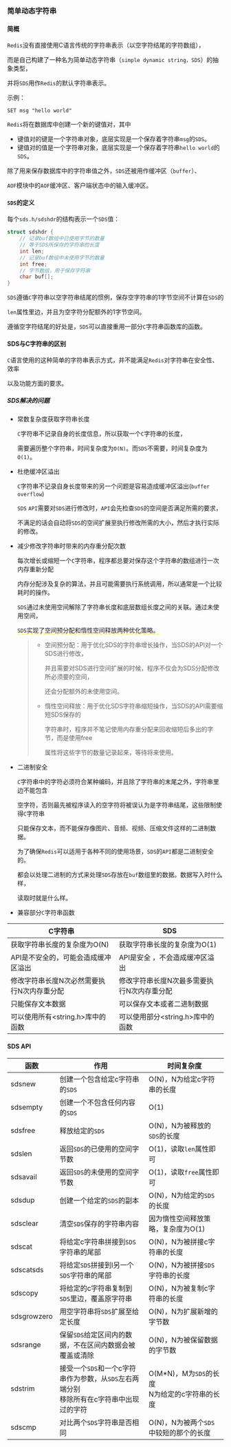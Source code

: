 ### 简单动态字符串

#### 简概

`Redis`没有直接使用C语言传统的字符串表示（以空字符结尾的字符数组），

而是自己构建了一种名为简单动态字符串（`simple dynamic string，SDS`）的抽象类型，

并将`SDS`用作`Redis`的默认字符串表示。

示例：

```redis
SET msg "hello world"
```

`Redis`将在数据库中创建一个新的键值对，其中

* 键值对的键是一个字符串对象，底层实现是一个保存着字符串`msg`的`SDS`。
* 键值对的值是一个字符串对象，底层实现是一个保存着字符串`hello world`的`SDS`。

除了用来保存数据库中的字符串值之外，`SDS`还被用作缓冲区（`buffer`）、

`AOF`模块中的`AOF`缓冲区、客户端状态中的输入缓冲区。



#### `SDS`的定义

每个`sds.h/sdshdr`的结构表示一个`SDS`值：

```c
struct sdshdr {
    // 记录buf数组中已使用字节的数量
    // 等于SDS所保存的字符串的长度
    int len;
    // 记录buf数组中未使用字节的数量
    int free;   
    // 字节数组，用于保存字符串
    char buf[];
}
```

`SDS`遵循`C`字符串以空字符串结尾的惯例，保存空字符串的1字节空间不计算在`SDS`的

`len`属性里边，并且为空字符分配额外的1字节空间。

遵循空字符结尾的好处是，`SDS`可以直接重用一部分`C`字符串函数库的函数。



#### SDS与C字符串的区别

`C`语言使用的这种简单的字符串表示方式，并不能满足`Redis`对字符串在安全性、效率

以及功能方面的要求。

##### SDS解决的问题

* 常数复杂度获取字符串长度

  `C`字符串不记录自身的长度信息，所以获取一个`C`字符串的长度，

  需要遍历整个字符串，时间复杂度为`O(N)`。而`SDS`不需要，时间复杂度为`O(1)`。

* 杜绝缓冲区溢出

  `C`字符串不记录自身长度带来的另一个问题是容易造成缓冲区溢出(`buffer overflow`)

  `SDS` `API`需要对`SDS`进行修改时，`API`会先检查`SDS`的空间是否满足所需的要求，

  不满足的话会自动将`SDS`的空间扩展至执行修改所需的大小，然后才执行实际的修改。

* 减少修改字符串时带来的内存重分配次数

  每次增长或缩短一个`C`字符串，程序都总要对保存这个字符串的数组进行一次内存重新分配

  内存分配涉及复杂的算法，并且可能需要执行系统调用，所以通常是一个比较耗时的操作。

  `SDS`通过未使用空间解除了字符串长度和底层数组长度之间的关联。通过未使用空间，

  <span style="border-bottom:2px dashed yellow;">`SDS`实现了空间预分配和惰性空间释放两种优化策略。</span>

  > * 空间预分配：用于优化SDS的字符串增长操作，当SDS的API对一个SDS进行修改，
  >
  >   并且需要对SDS进行空间扩展的时候，程序不仅会为SDS分配修改所必须要的空间，
  >
  >   还会分配额外的未使用空间。
  >
  > * 惰性空间释放：用于优化SDS字符串缩短操作，当SDS的API需要缩短SDS保存的
  >
  >   字符串时，程序并不笔记使用内存重分配来回收缩短后多出的字节，而是使用free
  >
  >   属性将这些字节的数量记录起来，等待将来使用。

* 二进制安全

  `C`字符串中的字符必须符合某种编码，并且除了字符串的末尾之外，字符串里边不能包含

  空字符，否则最先被程序读入的空字符将被误认为是字符串结尾，这些限制使得`C`字符串

  只能保存文本，而不能保存像图片、音频、视频、压缩文件这样的二进制数据。

  为了确保`Redis`可以适用于各种不同的使用场景，`SDS`的`API`都是二进制安全的。

  都会以处理二进制的方式来处理`SDS`存放在`buf`数组里的数据。数据写入时什么样，

  读取时就是什么样。

* 兼容部分`C`字符串函数

| C字符串                                    | SDS                                        |
| ------------------------------------------ | ------------------------------------------ |
| 获取字符串长度的复杂度为O(N)               | 获取字符串长度的复杂度为O(1)               |
| API是不安全的，可能会造成缓冲区溢出        | API是安全 ，不会造成缓冲区溢出             |
| 修改字符串长度N次必然需要执行N次内存重分配 | 修改字符串长度N次最多需要执行N次内存重分配 |
| 只能保存文本数据                           | 可以保存文本或者二进制数据                 |
| 可以使用所有<string.h>库中的函数           | 可以使用部分<string.h>库中的函数           |



#### SDS API

| 函数        | 作用                                                         | 时间复杂度                                         |
| ----------- | ------------------------------------------------------------ | -------------------------------------------------- |
| sdsnew      | 创建一个包含给定c字符串的`SDS`                               | O(N)，N为给定c字符串的长度                         |
| sdsempty    | 创建一个不包含任何内容的`SDS`                                | O(1)                                               |
| sdsfree     | 释放给定的`SDS`                                              | O(N)，N为被释放的`SDS`的长度                       |
| sdslen      | 返回`SDS`的已使用的空间字节数                                | O(1)，读取`len`属性即可                            |
| sdsavail    | 返回`SDS`的未使用的空间字节数                                | O(1)，读取`free`属性即可                           |
| sdsdup      | 创建一个给定的`SDS`的副本                                    | O(N)，N为给定的`SDS`的长度                         |
| sdsclear    | 清空`SDS`保存的字符串内容                                    | 因为惰性空间释放策略，复杂度为O(1)                 |
| sdscat      | 将给定c字符串拼接到`SDS`字符串的尾部                         | O(N)，N为被拼接c字符串的长度                       |
| sdscatsds   | 将给定`SDS`拼接到l另一个`SDS`字符串的尾部                    | O(N)，N为被拼接`SDS`字符串的长度                   |
| sdscopy     | 将给定的c字符串复制到`SDS`里边，覆盖原字符串                 | O(N)，N为被复制c字符串的长度                       |
| sdsgrowzero | 用空字符串将`SDS`扩展至给定长度                              | O(N)，N为扩展新增的字节数                          |
| sdsrange    | 保留`SDS`给定区间内的数据，不在区间内数据会被覆盖或清除      | O(N)，N为被保留数据的字节数                        |
| sdstrim     | 接受一个`SDS`和一个c字符串作为参数，从`SDS`左右两端分别<br />移除所有在c字符串中出现过的字符 | O(M*N)，M为`SDS`的长度<br />N为给定的c字符串的长度 |
| sdscmp      | 对比两个`SDS`字符串是否相同                                  | O(N)，N为被两个`SDS`中较短的那个的长度             |



